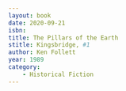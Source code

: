 ```yaml
---
layout: book
date: 2020-09-21
isbn: 
title: The Pillars of the Earth 
stitle: Kingsbridge, #1
author: Ken Follett
year: 1989
category:
    - Historical Fiction
---
```

